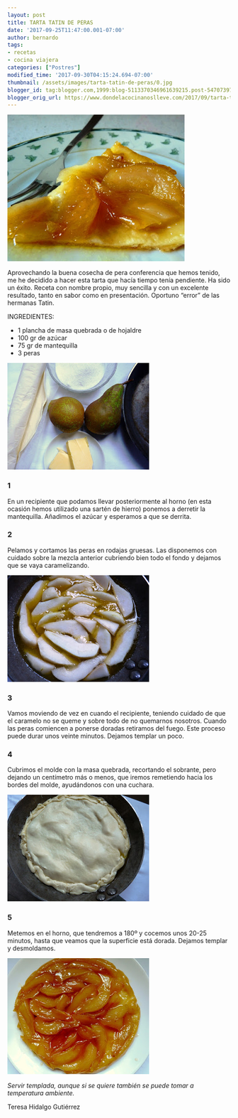 ```yaml
---
layout: post
title: TARTA TATIN DE PERAS
date: '2017-09-25T11:47:00.001-07:00'
author: bernardo
tags:
- recetas
- cocina viajera
categories: ["Postres"]
modified_time: '2017-09-30T04:15:24.694-07:00'
thumbnail: /assets/images/tarta-tatin-de-peras/0.jpg
blogger_id: tag:blogger.com,1999:blog-5113370346961639215.post-5470739704646009676
blogger_orig_url: https://www.dondelacocinanoslleve.com/2017/09/tarta-tatin-de-peras.html
---
```


![](/assets/images/tarta-tatin-de-peras/0.jpg)

  
Aprovechando la buena cosecha de pera conferencia que hemos tenido, me he decidido a hacer esta tarta que hacía tiempo tenía pendiente. Ha sido un éxito. Receta con nombre propio, muy sencilla y con un excelente resultado, tanto en sabor como en presentación. Oportuno “error” de las hermanas Tatin.  

INGREDIENTES:

* 1 plancha de masa quebrada o de hojaldre
* 100 gr de azúcar
* 75 gr de mantequilla
* 3 peras  

![](/assets/images/tarta-tatin-de-peras/1.jpg)

### 1 

En un recipiente que podamos llevar posteriormente al horno (en esta ocasión hemos utilizado una sartén de hierro) ponemos a derretir la mantequilla. Añadimos el azúcar y esperamos a que se derrita.  

### 2

Pelamos y cortamos las peras en rodajas gruesas. Las disponemos con cuidado sobre la mezcla anterior cubriendo bien todo el fondo y dejamos que se vaya caramelizando.  

![](/assets/images/tarta-tatin-de-peras/2.jpg)

### 3

Vamos moviendo de vez en cuando el recipiente, teniendo cuidado de que el caramelo no se queme y sobre todo de no quemarnos nosotros. Cuando las peras comiencen a ponerse doradas retiramos del fuego. Este proceso puede durar unos veinte minutos. Dejamos templar un poco.  

### 4

Cubrimos el molde con la masa quebrada, recortando el sobrante, pero dejando un centímetro más o menos, que iremos remetiendo hacia los bordes del molde, ayudándonos con una cuchara.  

![](/assets/images/tarta-tatin-de-peras/3.jpg)

### 5

Metemos en el horno, que tendremos a 180º y cocemos unos 20-25 minutos, hasta que veamos que la superficie está dorada. Dejamos templar y desmoldamos.  

![](/assets/images/tarta-tatin-de-peras/4.jpg)

  
_Servir templada, aunque si se quiere también se puede tomar a temperatura ambiente._  
  
Teresa Hidalgo Gutiérrez
